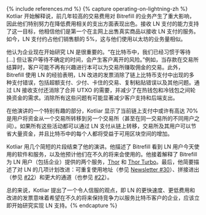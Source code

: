 {% include references.md %}
{% capture operating-on-lightning-zh %} Kotliar 开始解释说，前几年较高的交易费用对 Bitrefill 的业务产生了重大影响，因此他们特别努力在降低费用相关的支出方面表现出色。接收 LN 支付的能力支持了这一目标，他相信他们是第一个在主网上出售真实商品以接收 LN 支付的服务。如今，LN 支付约占他们销售额的 5%，这与他们使用以太坊的业务量相似。

 他认为企业现在开始研究 LN 是很重要的。“在比特币中，我们已经习惯于等待 [...] 但让客户等待不确定的时间，会产生客户离开的风险。”例如，当存款在交易所结算时，客户可能不再有兴趣进行本可以为交易所赚取佣金的交易。此外，Bitrefill 使用 LN 的经验表明，LN 改进的发票消除了链上比特币支付中出现的多种支付错误，包括超额支付、少付、卡住的交易、复制粘贴错误以及其他问题。通过 LN 接收支付还消除了合并 UTXO 的需要，并减少了在热钱包和冷钱包之间轮换资金的需求。消除所有这些问题有可能显著减少客户支持和后端支出。

 在他演讲的一个特别有趣的部分，Kotliar 显示了当前链上支付中或许有高达 70% 是用户将资金从一个交易所转移到另一个交易所（甚至在同一交易所的不同用户之间）。如果所有这些活动都可以通过 LN 支付从链上转移，交易所及其用户可以节省大量资金，并且比特币中的每个人都将受益于可用区块空间的增加。

 Kotliar 用几个简短的片段结束了他的演讲。他描述了 Bitrefill 看到 LN 用户今天使用的软件和服务，以及他预计他们在不久的将来会使用的。他接着解释了 Bitrefill 为 LN 用户（包括企业）提供的两个服务，[Thor][] 和 [Thor Turbo][]。最后，他简要描述了对 LN 的几项计划改进：可重复使用地址（参见 [Newsletter #30][newsletter #30 spon]）、拼接进出（参见 [#22][Newsletter #22 splice]）和更大的通道（也参见 [#22][Newsletter #22 wumbo]）。

 总的来说，Kotliar 提出了一个令人信服的观点，即 LN 的更快速度、更低费用和改进的发票意味着希望在不久的将来保持竞争力以服务比特币客户的企业，应该立即开始研究实现 LN 支持。{% endcapture %}

[thor]: https://www.bitrefill.com/thor-lightning-network-channels/?hl=en
[thor turbo]: https://www.bitrefill.com/thor-turbo-channels/?hl=en
[newsletter #30 spon]: /zh/newsletters/2019/01/22/#pr-opened-for-spontaneous-ln-payments
[newsletter #22 splice]: /zh/newsletters/2018/11/20/#splicing
[newsletter #22 wumbo]: /zh/newsletters/2018/11/20/#wumbo

